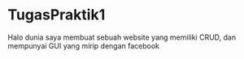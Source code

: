 # TugasPraktik1
Halo dunia saya membuat sebuah website yang memiliki CRUD, dan mempunyai GUI yang mirip dengan facebook
